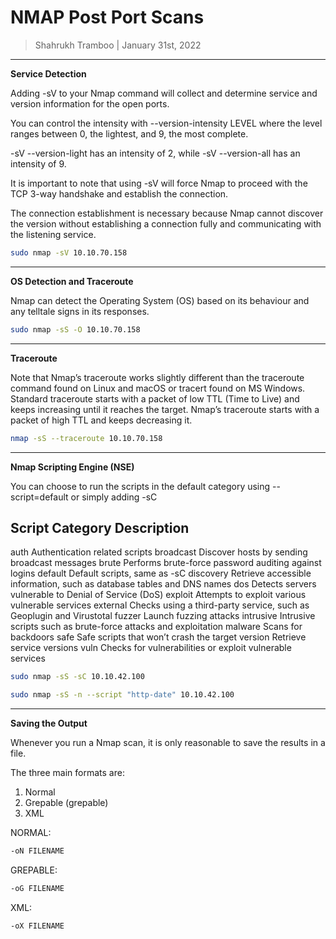 # NMAP Post Port Scans

> Shahrukh Tramboo | January 31st, 2022

--------------------------------------

**Service Detection**

Adding -sV to your Nmap command will collect and determine service and version information for the open ports.

You can control the intensity with --version-intensity LEVEL where the level ranges between 0, the lightest, and 9, the most complete.

-sV --version-light has an intensity of 2, while -sV --version-all has an intensity of 9.

It is important to note that using -sV will force Nmap to proceed with the TCP 3-way handshake and establish the connection.

The connection establishment is necessary because Nmap cannot discover the version without establishing a connection fully and communicating with the listening service.

```bash
sudo nmap -sV 10.10.70.158
```

------------------------------------------------------

**OS Detection and Traceroute**

Nmap can detect the Operating System (OS) based on its behaviour and any telltale signs in its responses. 

```bash
sudo nmap -sS -O 10.10.70.158
```

-------------------------------------------------------

**Traceroute**

Note that Nmap’s traceroute works slightly different than the traceroute command found on Linux and macOS or tracert found on MS Windows. Standard traceroute starts with a packet of low TTL (Time to Live) and keeps increasing until it reaches the target. Nmap’s traceroute starts with a packet of high TTL and keeps decreasing it.

```bash
nmap -sS --traceroute 10.10.70.158
```

----------------------------------------------------------

**Nmap Scripting Engine (NSE)**

You can choose to run the scripts in the default category using --script=default or simply adding -sC

Script Category								Description
----------------------------------------------------------

auth									Authentication related scripts
broadcast								Discover hosts by sending broadcast messages
brute									Performs brute-force password auditing against logins
default									Default scripts, same as -sC
discovery								Retrieve accessible information, such as database tables and DNS names
dos										Detects servers vulnerable to Denial of Service (DoS)
exploit									Attempts to exploit various vulnerable services
external								Checks using a third-party service, such as Geoplugin and Virustotal
fuzzer									Launch fuzzing attacks
intrusive								Intrusive scripts such as brute-force attacks and exploitation
malware									Scans for backdoors
safe									Safe scripts that won’t crash the target
version									Retrieve service versions
vuln									Checks for vulnerabilities or exploit vulnerable services

```bash
sudo nmap -sS -sC 10.10.42.100

sudo nmap -sS -n --script "http-date" 10.10.42.100
```
--------------------------------------------------------------

**Saving the Output**

Whenever you run a Nmap scan, it is only reasonable to save the results in a file.

The three main formats are:
1.	Normal
2.	Grepable (grepable)
3.	XML

NORMAL:
```bash
-oN FILENAME
```

GREPABLE:
```bash
-oG FILENAME
```

XML:
```bash
-oX FILENAME
```